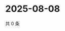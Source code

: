 # 2025-08-08

共 0 条

<!-- BEGIN ZHIHUVIDEO -->
<!-- 最后更新时间 Fri Aug 08 2025 15:19:01 GMT+0800 (China Standard Time) -->

<!-- END ZHIHUVIDEO -->
